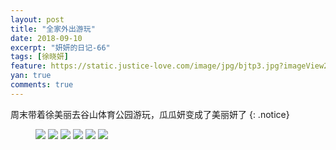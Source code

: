 ```yaml
---
layout: post
title: "全家外出游玩"
date: 2018-09-10
excerpt: "妍妍的日记-66"
tags: [徐晓妍]
feature: https://static.justice-love.com/image/jpg/bjtp3.jpg?imageView2/1/w/1200/h/500
yan: true
comments: true
---
```

周末带着徐美丽去谷山体育公园游玩，瓜瓜妍变成了美丽妍了
{: .notice}
<figure>
    <img src="{{ site.staticUrl }}/yanyan/image/xumeili1.jpg?imageMogr2/auto-orient" />
    <img src="{{ site.staticUrl }}/yanyan/image/xumeili2.jpg?imageMogr2/auto-orient" />
    <img src="{{ site.staticUrl }}/yanyan/image/xumeili3.jpg?imageMogr2/auto-orient" />
    <img src="{{ site.staticUrl }}/yanyan/image/xumeili4.jpg?imageMogr2/auto-orient" />
    <img src="{{ site.staticUrl }}/yanyan/image/xumeili5.jpg?imageMogr2/auto-orient" />
    <img src="{{ site.staticUrl }}/yanyan/image/xumeili6.jpg?imageMogr2/auto-orient" />
</figure>
